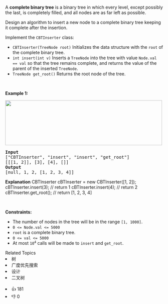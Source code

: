 <p>A <strong>complete binary tree</strong> is a binary tree in which every level, except possibly the last, is completely filled, and all nodes are as far left as possible.</p>

<p>Design an algorithm to insert a new node to a complete binary tree keeping it complete after the insertion.</p>

<p>Implement the <code>CBTInserter</code> class:</p>

<ul> 
 <li><code>CBTInserter(TreeNode root)</code> Initializes the data structure with the <code>root</code> of the complete binary tree.</li> 
 <li><code>int insert(int v)</code> Inserts a <code>TreeNode</code> into the tree with value <code>Node.val == val</code> so that the tree remains complete, and returns the value of the parent of the inserted <code>TreeNode</code>.</li> 
 <li><code>TreeNode get_root()</code> Returns the root node of the tree.</li> 
</ul>

<p>&nbsp;</p> 
<p><strong class="example">Example 1:</strong></p> 
<img alt="" src="https://assets.leetcode.com/uploads/2021/08/03/lc-treeinsert.jpg" style="width: 500px; height: 143px;" /> 
<pre>
<strong>Input</strong>
["CBTInserter", "insert", "insert", "get_root"]
[[[1, 2]], [3], [4], []]
<strong>Output</strong>
[null, 1, 2, [1, 2, 3, 4]]
</pre>

<strong>Explanation</strong>
CBTInserter cBTInserter = new CBTInserter([1, 2]);
cBTInserter.insert(3);  // return 1
cBTInserter.insert(4);  // return 2
cBTInserter.get_root(); // return [1, 2, 3, 4]
</pre>

<p>&nbsp;</p> 
<p><strong>Constraints:</strong></p>

<ul> 
 <li>The number of nodes in the tree will be in the range <code>[1, 1000]</code>.</li> 
 <li><code>0 &lt;= Node.val &lt;= 5000</code></li> 
 <li><code>root</code> is a complete binary tree.</li> 
 <li><code>0 &lt;= val &lt;= 5000</code></li> 
 <li>At most <code>10<sup>4</sup></code> calls will be made to <code>insert</code> and <code>get_root</code>.</li> 
</ul>

<div><div>Related Topics</div><div><li>树</li><li>广度优先搜索</li><li>设计</li><li>二叉树</li></div></div><br><div><li>👍 181</li><li>👎 0</li></div>